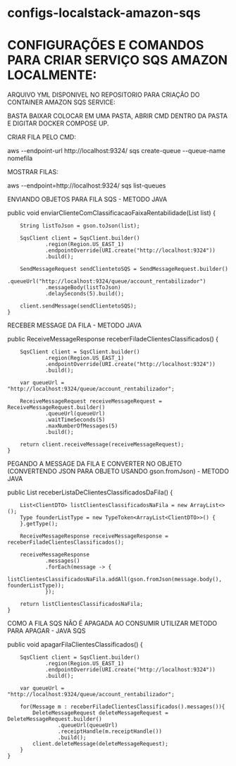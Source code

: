 # configs-localstack-amazon-sqs

<h1>CONFIGURAÇÕES E COMANDOS PARA CRIAR SERVIÇO SQS AMAZON LOCALMENTE:</h1>

ARQUIVO YML DISPONIVEL NO REPOSITORIO PARA CRIAÇÃO DO CONTAINER AMAZON SQS SERVICE:

BASTA BAIXAR COLOCAR EM UMA PASTA, ABRIR CMD DENTRO DA PASTA E DIGITAR DOCKER COMPOSE UP.

CRIAR FILA PELO CMD:

aws --endpoint-url http://localhost:9324/ sqs create-queue --queue-name nomefila

MOSTRAR FILAS:

aws --endpoint=http://localhost:9324/ sqs list-queues

ENVIANDO OBJETOS PARA FILA SQS - METODO JAVA


public void enviarClienteComClassificacaoFaixaRentabilidade(List<ClientDTO> list) {

        String listToJson = gson.toJson(list);

        SqsClient client = SqsClient.builder()
                .region(Region.US_EAST_1)
                .endpointOverride(URI.create("http://localhost:9324"))
                .build();

        SendMessageRequest sendClientetoSQS = SendMessageRequest.builder()
                .queueUrl("http://localhost:9324/queue/account_rentabilizador")
                .messageBody(listToJson)
                .delaySeconds(5).build();

        client.sendMessage(sendClientetoSQS);
    }

RECEBER MESSAGE DA FILA - METODO JAVA

public ReceiveMessageResponse receberFiladeClientesClassificados() {

        SqsClient client = SqsClient.builder()
                .region(Region.US_EAST_1)
                .endpointOverride(URI.create("http://localhost:9324"))
                .build();

        var queueUrl = "http://localhost:9324/queue/account_rentabilizador";

        ReceiveMessageRequest receiveMessageRequest = ReceiveMessageRequest.builder()
                .queueUrl(queueUrl)
                .waitTimeSeconds(5)
                .maxNumberOfMessages(5)
                .build();

        return client.receiveMessage(receiveMessageRequest);
    }

PEGANDO A MESSAGE DA FILA E CONVERTER NO OBJETO (CONVERTENDO JSON PARA OBJETO USANDO gson.fromJson) - METODO JAVA

public List<ClientDTO> receberListaDeClientesClassificadosDaFila() {

        List<ClientDTO> listClientesClassificadosNaFila = new ArrayList<>();
        Type founderListType = new TypeToken<ArrayList<ClientDTO>>() {
        }.getType();

        ReceiveMessageResponse receiveMessageResponse = receberFiladeClientesClassificados();

        receiveMessageResponse
                .messages()
                .forEach(message -> {
                    listClientesClassificadosNaFila.addAll(gson.fromJson(message.body(), founderListType));
                });

        return listClientesClassificadosNaFila;
    }

COMO A FILA SQS NÃO É APAGADA AO CONSUMIR UTILIZAR METODO PARA APAGAR - JAVA SQS

public void apagarFilaClientesClassificados() {

        SqsClient client = SqsClient.builder()
                .region(Region.US_EAST_1)
                .endpointOverride(URI.create("http://localhost:9324"))
                .build();

        var queueUrl = "http://localhost:9324/queue/account_rentabilizador";

        for(Message m : receberFiladeClientesClassificados().messages()){
            DeleteMessageRequest deleteMessageRequest = DeleteMessageRequest.builder()
                    .queueUrl(queueUrl)
                    .receiptHandle(m.receiptHandle())
                    .build();
            client.deleteMessage(deleteMessageRequest);
        }
    }



